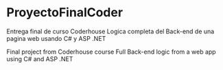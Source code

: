 # ProyectoFinalCoder
Entrega final de curso Coderhouse
Logica completa del Back-end de una pagina web usando C# y ASP .NET

Final project from Coderhouse course
Full Back-end logic from a web app using C# and ASP .NET
